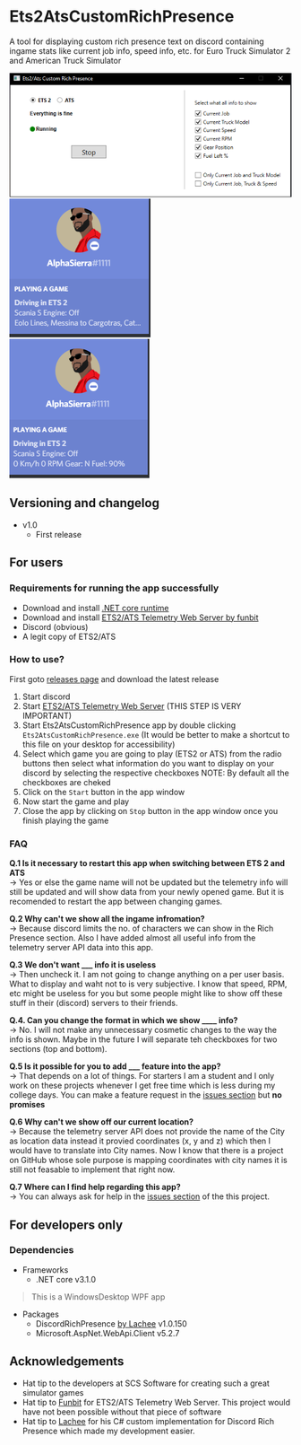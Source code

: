 # Ets2AtsCustomRichPresence
 A tool for displaying custom rich presence text on discord containing ingame stats like current job info, speed info, etc. for Euro Truck Simulator 2 and American Truck Simulator

![screenshot-0](screenshots/0.png)
![screenshot-1](screenshots/1.png)
![screenshot-2](screenshots/2.png)

## Versioning and changelog

* v1.0
  * First release

## For users

### Requirements for running the app successfully

* Download and install [.NET core runtime](https://dotnet.microsoft.com/download)
* Download and install [ETS2/ATS Telemetry Web Server by funbit](https://github.com/Funbit/ets2-telemetry-server)
* Discord (obvious)
* A legit copy of ETS2/ATS

### How to use?

First goto [releases page]() and download the latest release

1. Start discord
2. Start [ETS2/ATS Telemetry Web Server](https://github.com/Funbit/ets2-telemetry-server) (THIS STEP IS VERY IMPORTANT)
3. Start Ets2AtsCustomRichPresence app by double clicking `Ets2AtsCustomRichPresence.exe` (It would be better to make a shortcut to this file on your desktop for accessibility)
4. Select which game you are going to play (ETS2 or ATS) from the radio buttons then select what information do you want to display on your discord by selecting the respective checkboxes NOTE: By default all the checkboxes are cheked
5. Click on the `Start` button in the app window
6. Now start the game and play
7. Close the app by clicking on `Stop` button in the app window once you finish playing the game

### FAQ

**Q.1 Is it necessary to restart this app when switching between ETS 2 and ATS**  
-> Yes or else the game name will not be updated but the telemetry info will still be updated and will show data from your newly opened game. But it is recomended to restart the app between changing games.  

**Q.2 Why can't we show all the ingame infromation?**  
-> Because discord limits the no. of characters we can show in the Rich Presence section. Also I have added almost all useful info from the telemetry server API data into this app.  

**Q.3 We don't want ___ info it is useless**  
-> Then uncheck it. I am not going to change anything on a per user basis. What to display and waht not to is very subjective. I know that speed, RPM, etc might be useless for you but some people might like to show off these stuff in their (discord) servers to their friends.  

**Q.4. Can you change the format in which we show ____ info?**  
-> No. I will not make any unnecessary cosmetic changes to the way the info is shown. Maybe in the future I will separate teh checkboxes for two sections (top and bottom).  

**Q.5 Is it possible for you to add ___ feature into the app?**  
-> That depends on a lot of things. For starters I am a student and I only work on these projects whenever I get free time which is less during my college days. You can make a feature request in the [issues section](https://github.com/Shetty073/Ets2AtsCustomRichPresence/issues) but **no promises**  

**Q.6 Why can't we show off our current location?**  
-> Because the telemetry server API does not provide the name of the City as location data instead it provied coordinates (x, y and z) which then I would have to translate into City names. Now I know that there is a project on GitHub whose sole purpose is mapping coordinates with city names it is still not feasable to implement that right now.  

**Q.7 Where can I find help regarding this app?**  
-> You can always ask for help in the [issues section](https://github.com/Shetty073/Ets2AtsCustomRichPresence/issues) of the this project.  

## For developers only

### Dependencies

* Frameworks
  * .NET core v3.1.0

> This is a WindowsDesktop WPF app

* Packages
  * DiscordRichPresence [by Lachee](https://github.com/Lachee/discord-rpc-csharp) v1.0.150
  * Microsoft.AspNet.WebApi.Client v5.2.7

## Acknowledgements
* Hat tip to the developers at SCS Software for creating such a great simulator games
* Hat tip to [Funbit](https://github.com/Funbit) for ETS2/ATS Telemetry Web Server. This project would have not been possible without that piece of software
* Hat tip to [Lachee](https://github.com/Lachee) for his C# custom implementation for Discord Rich Presence which made my development easier.
